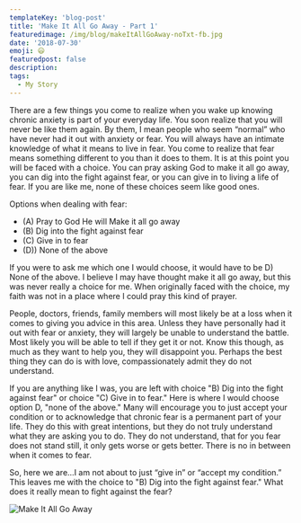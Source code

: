 ```yaml
---
templateKey: 'blog-post'
title: 'Make It All Go Away - Part 1'
featuredimage: /img/blog/makeItAllGoAway-noTxt-fb.jpg
date: '2018-07-30'
emoji: 😃
featuredpost: false
description:
tags:
  - My Story
---
```


There are a few things you come to realize when you wake up knowing chronic anxiety is part of your everyday life. You soon realize that you will never be like them again. By them, I mean people who seem “normal” who have never had it out with anxiety or fear. You will always have an intimate knowledge of what it means to live in fear. You come to realize that fear means something different to you than it does to them. It is at this point you will be faced with a choice. You can pray asking God to make it all go away, you can dig into the fight against fear, or you can give in to living a life of fear. If you are like me, none of these choices seem like good ones.

Options when dealing with fear:<br/>

- (A) Pray to God He will Make it all go away
- (B) Dig into the fight against fear
- (C) Give in to fear
- (D)) None of the above

If you were to ask me which one I would choose, it would have to be D) None of the above. I believe I may have thought make it all go away, but this was never really a choice for me. When originally faced with the choice, my faith was not in a place where I could pray this kind of prayer.

People, doctors, friends, family members will most likely be at a loss when it comes to giving you advice in this area. Unless they have personally had it out with fear or anxiety, they will largely be unable to understand the battle. Most likely you will be able to tell if they get it or not. Know this though, as much as they want to help you, they will disappoint you. Perhaps the best thing they can do is with love, compassionately admit they do not understand.

If you are anything like I was, you are left with choice "B) Dig into the fight against fear" or choice "C) Give in to fear." Here is where I would choose option D, "none of the above." Many will encourage you to just accept your condition or to acknowledge that chronic fear is a permanent part of your life. They do this with great intentions, but they do not truly understand what they are asking you to do. They do not understand, that for you fear does not stand still, it only gets worse or gets better. There is no in between when it comes to fear.

So, here we are…I am not about to just “give in” or “accept my condition.” This leaves me with the choice to "B) Dig into the fight against fear." What does it really mean to fight against the fear?

![Make It All Go Away](/img/makeItAllGoAwayBlack.jpeg)
